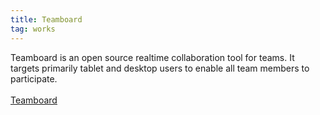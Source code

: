 ```yaml
---
title: Teamboard 
tag: works
---
```


Teamboard is an open source realtime collaboration tool for teams. It targets primarily tablet and desktop users to enable all team members to participate.
<br/><br/>
[Teamboard](teamboard)
